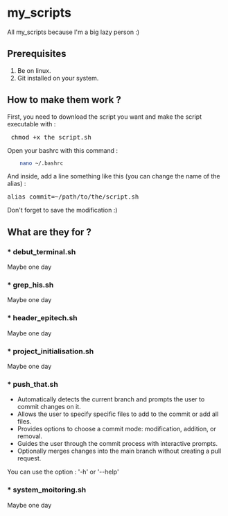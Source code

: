 # my_scripts
All my_scripts because I'm a big lazy person :)

## Prerequisites
 1. Be on linux.
 2. Git installed on your system.

## How to make them work ?
First, you need to download the script you want and make the script executable with :
<pre> chmod +x the_script.sh</pre>
Open your bashrc with this command :

```bash
    nano ~/.bashrc
```

And inside, add a line something like this (you can change the name of the alias) :
<pre>alias commit=~/path/to/the/script.sh</pre>
Don't forget to save the modification :)
<br>

## What are they for ?

### * debut_terminal.sh
Maybe one day
<br>

### * grep_his.sh
Maybe one day
<br>

### * header_epitech.sh
Maybe one day
<br>

### * project_initialisation.sh
Maybe one day
<br>

### * push_that.sh
- Automatically detects the current branch and prompts the user to commit changes on it.<br>
- Allows the user to specify specific files to add to the commit or add all files.<br>
- Provides options to choose a commit mode: modification, addition, or removal.<br>
- Guides the user through the commit process with interactive prompts.<br>
- Optionally merges changes into the main branch without creating a pull request.<br>

You can use the option : '-h' or '--help'
<br>

### * system_moitoring.sh
Maybe one day
<br>
